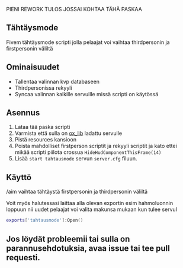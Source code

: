 PIENI REWORK TULOS JOSSAI KOHTAA TÄHÄ PASKAA

## Tähtäysmode
Fivem tähtäysmode scripti jolla pelaajat voi vaihtaa thirdpersonin ja firstpersonin väliltä

## Ominaisuudet
- Tallentaa valinnan kvp databaseen
- Thirdpersonissa rekyyli
- Syncaa valinnan kaikille servuille missä scripti on käytössä

## Asennus
1. Lataa tää paska scripti
2. Varmista että sulla on [ox_lib](https://github.com/overextended/ox_lib/tree/master) ladattu servulle
3. Pistä resources kansioon
4. Poista mahdolliset firstperson scriptit ja rekyyli scriptit ja kato ettei mikää scripti piilota crossua `HideHudComponentThisFrame(14)`
5. Lisää `start tahtausmode` servun `server.cfg` filuun.

## Käyttö
/aim vaihtaa tähtäystä firstpersonin ja thirdpersonin väliltä

Voit myös halutessasi laittaa alla olevan exportin esim hahmoluonnin loppuun nii uudet pelaajat voi valita makunsa mukaan kun tulee servul
```lua
exports['tahtausmode']:Open()
```

## Jos löydät probleemii tai sulla on parannusehdotuksia, avaa issue tai tee pull requesti.
